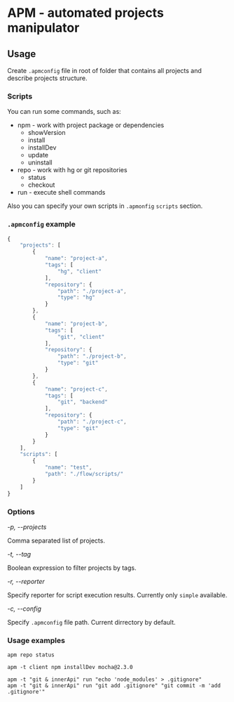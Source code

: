 # APM - automated projects manipulator

## Usage

Create `.apmconfig` file in root of folder that contains all projects and describe projects structure.


### Scripts

You can run some commands, such as:

* npm - work with project package or dependencies
	* showVersion
	* install
	* installDev
	* update
	* uninstall
* repo - work with hg or git repositories
	* status
	* checkout
* run - execute shell commands

Also you can specify your own scripts in `.apmonfig` `scripts` section.


### `.apmconfig` example

```javascript
{
	"projects": [
		{
			"name": "project-a",
			"tags": [
				"hg", "client"
			],
			"repository": {
				"path": "./project-a",
				"type": "hg"
			}
		},
		{
			"name": "project-b",
			"tags": [
				"git", "client"
			],
			"repository": {
				"path": "./project-b",
				"type": "git"
			}
		},
		{
			"name": "project-c",
			"tags": [
				"git", "backend"
			],
			"repository": {
				"path": "./project-c",
				"type": "git"
			}
		}
	],
	"scripts": [
		{
			"name": "test",
			"path": "./flow/scripts/"
		}
	]
}
```


### Options

*-p, --projects*

Comma separated list of projects.

*-t, --tag*

Boolean expression to filter projects by tags.

*-r, --reporter*

Specify reporter for script execution results. Currently only `simple` available.

*-c, --config*

Specify `.apmconfig` file path. Current dirrectory by default.


### Usage examples

```
apm repo status
```

```
apm -t client npm installDev mocha@2.3.0
```

```
apm -t "git & innerApi" run "echo 'node_modules' > .gitignore"
apm -t "git & innerApi" run "git add .gitignore" "git commit -m 'add .gitignore'"
```
